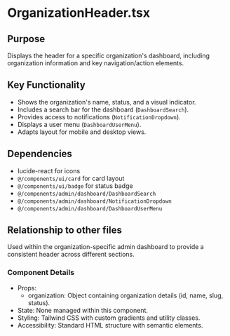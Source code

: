 # OrganizationHeader.tsx

## Purpose
Displays the header for a specific organization's dashboard, including organization information and key navigation/action elements.

## Key Functionality
- Shows the organization's name, status, and a visual indicator.
- Includes a search bar for the dashboard (`DashboardSearch`).
- Provides access to notifications (`NotificationDropdown`).
- Displays a user menu (`DashboardUserMenu`).
- Adapts layout for mobile and desktop views.

## Dependencies
- lucide-react for icons
- `@/components/ui/card` for card layout
- `@/components/ui/badge` for status badge
- `@/components/admin/dashboard/DashboardSearch`
- `@/components/admin/dashboard/NotificationDropdown`
- `@/components/admin/dashboard/DashboardUserMenu`

## Relationship to other files
Used within the organization-specific admin dashboard to provide a consistent header across different sections.

### Component Details
- Props:
  - organization: Object containing organization details (id, name, slug, status).
- State: None managed within this component.
- Styling: Tailwind CSS with custom gradients and utility classes.
- Accessibility: Standard HTML structure with semantic elements.